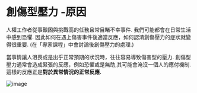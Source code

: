[Title]: # (創傷壓力- 原因)
[Difficulty]: # (進階)
[Order]: # (0)

# 創傷型壓力 -原因

人權工作者從事艱困與挑戰高的任務且常目睹不幸事件. 我們可能都會在日常生活中感到恐懼. 因此如何在遇上傷害事件後適當反應，如何認清創傷壓力的症狀就變得很重要. (在「專家課程」中會討論後創傷壓力的處理.)

當事情讓人沮喪或是出乎正常預期的狀況時，往往容易導致傷害型的壓力. 創傷型壓力通常會造成緊張的反應，例如恐懼或是無助,其可能會淹沒一個人的應付機制. 這樣的反應正是**對於異常情況的正常反應.**

![image](stress3.png)